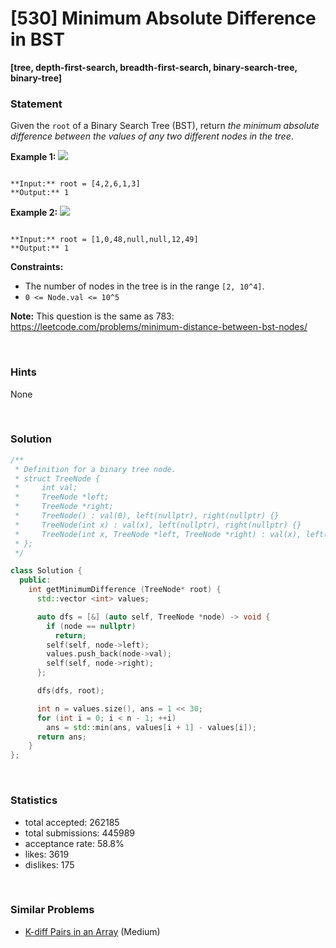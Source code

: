 # [530] Minimum Absolute Difference in BST

**[tree, depth-first-search, breadth-first-search, binary-search-tree, binary-tree]**

### Statement

Given the `root` of a Binary Search Tree (BST), return *the minimum absolute difference between the values of any two different nodes in the tree*.


**Example 1:**
![](https://assets.leetcode.com/uploads/2021/02/05/bst1.jpg)

```

**Input:** root = [4,2,6,1,3]
**Output:** 1

```

**Example 2:**
![](https://assets.leetcode.com/uploads/2021/02/05/bst2.jpg)

```

**Input:** root = [1,0,48,null,null,12,49]
**Output:** 1

```

**Constraints:**
* The number of nodes in the tree is in the range `[2, 10^4]`.
* `0 <= Node.val <= 10^5`


**Note:** This question is the same as 783: <https://leetcode.com/problems/minimum-distance-between-bst-nodes/>

<br />

### Hints

None

<br />

### Solution

```cpp
/**
 * Definition for a binary tree node.
 * struct TreeNode {
 *     int val;
 *     TreeNode *left;
 *     TreeNode *right;
 *     TreeNode() : val(0), left(nullptr), right(nullptr) {}
 *     TreeNode(int x) : val(x), left(nullptr), right(nullptr) {}
 *     TreeNode(int x, TreeNode *left, TreeNode *right) : val(x), left(left), right(right) {}
 * };
 */

class Solution {
  public:
    int getMinimumDifference (TreeNode* root) {
      std::vector <int> values;

      auto dfs = [&] (auto self, TreeNode *node) -> void {
        if (node == nullptr)
          return;
        self(self, node->left);
        values.push_back(node->val);
        self(self, node->right);
      };

      dfs(dfs, root);

      int n = values.size(), ans = 1 << 30;
      for (int i = 0; i < n - 1; ++i)
        ans = std::min(ans, values[i + 1] - values[i]);
      return ans;
    }
};
```

<br />

### Statistics

- total accepted: 262185
- total submissions: 445989
- acceptance rate: 58.8%
- likes: 3619
- dislikes: 175

<br />

### Similar Problems

- [K-diff Pairs in an Array](https://leetcode.com/problems/k-diff-pairs-in-an-array) (Medium)
